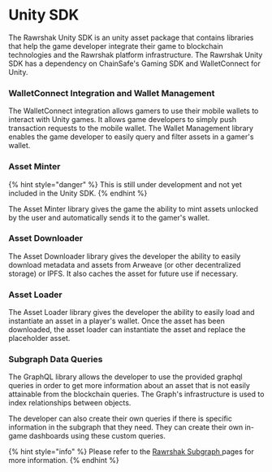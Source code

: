 # Unity SDK

The Rawrshak Unity SDK is an unity asset package that contains libraries that help the game developer integrate their game to blockchain technologies and the Rawrshak platform infrastructure. The Rawrshak Unity SDK has a dependency on ChainSafe's Gaming SDK and WalletConnect for Unity.&#x20;

### WalletConnect Integration and Wallet Management

The WalletConnect integration allows gamers to use their mobile wallets to interact with Unity games. It allows game developers to simply push transaction requests to the mobile wallet. The Wallet Management library enables the game developer to easily query and filter assets in a gamer's wallet.&#x20;

### Asset Minter

{% hint style="danger" %}
This is still under development and not yet included in the Unity SDK.
{% endhint %}

The Asset Minter library gives the game the ability to mint assets unlocked by the user and automatically sends it to the gamer's wallet.

### Asset Downloader

The Asset Downloader library gives the developer the ability to easily download metadata and assets from Arweave (or other decentralized storage) or IPFS. It also caches the asset for future use if necessary.

### Asset Loader

The Asset Loader library gives the developer the ability to easily load and instantiate an asset in a player's wallet. Once the asset has been downloaded, the asset loader can instantiate the asset and replace the placeholder asset.

### Subgraph Data Queries

The GraphQL library allows the developer to use the provided graphql queries in order to get more information about an asset that is not easily attainable from the blockchain queries. The Graph's infrastructure is used to index relationships between objects.&#x20;

The developer can also create their own queries if there is specific information in the subgraph that they need. They can create their own in-game dashboards using these custom queries.&#x20;

{% hint style="info" %}
Please refer to the [Rawrshak Subgraph ](../../rawrshak-subgraphs/entities/)pages for more information.
{% endhint %}
